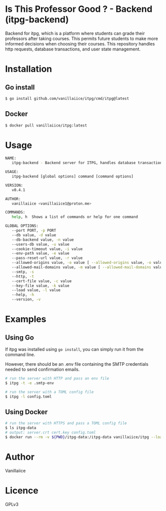 # Is This Professor Good ? - Backend (itpg-backend)

Backend for itpg, which is a platform where students can grade their professors after taking courses.
This permits future students to make more informed decisions when choosing their courses.
This repository handles http requests, database transactions, and user state management.

# Installation

## Go install

```sh
$ go install github.com/vanillaiice/itpg/cmd/itpg@latest
```

## Docker

```sh
$ docker pull vanillaiice/itpg:latest
```

# Usage

```sh
NAME:
   itpg-backend - Backend server for ITPG, handles database transactions and user state management through HTTP(S) requests.

USAGE:
   itpg-backend [global options] command [command options]

VERSION:
   v0.4.1

AUTHOR:
   vanillaiice <vanillaiice1@proton.me>

COMMANDS:
   help, h  Shows a list of commands or help for one command

GLOBAL OPTIONS:
   --port PORT, -p PORT                                                               listen on PORT (default: "443")
   --db value, -d value                                                               professors, courses and scores sqlite database (default: "itpg.db")
   --db-backend value, -n value                                                       database backend: sqlite or postgres (default: "sqlite")
   --users-db value, -u value                                                         user state management bolt database (default: "users.db")
   --cookie-timeout value, -i value                                                   cookie timeout in minutes (default: 30)
   --env-path value, -e value                                                         SMTP configuration file (default: ".env")
   --pass-reset-url value, -r value                                                   URL of the password reset web page
   --allowed-origins value, -o value [ --allowed-origins value, -o value ]            only allow specified origins to access resources
   --allowed-mail-domains value, -m value [ --allowed-mail-domains value, -m value ]  only allow specified mail domains to register
   --smtp, -s                                                                         use SMTP instead of SMTPS (default: false)
   --http, -t                                                                         use HTTP instead of HTTPS (default: false)
   --cert-file value, -c value                                                        SSL certificate file
   --key-file value, -k value                                                         SSL secret key file
   --load value, -l value                                                             load TOML config from file
   --help, -h                                                                         show help
   --version, -v                                                                      print the version
```

# Examples

## Using Go

If itpg was installed using `go install`, you can simply run it from the command line.

However, there should be an .env file containing the SMTP credentials needed to send confirmation emails.

```sh
# run the server with HTTP and pass an env file
$ itpg -t -e .smtp-env

# run the server with a TOML config file
$ itpg -l config.toml
```

## Using Docker

```sh
# run the server with HTTPS and pass a TOML config file
$ ls itpg-data
# output: server.crt cert.key config.toml
$ docker run --rm -v ${PWD}/itpg-data:/itpg-data vanillaiice/itpg --load itpg-data/config.toml
```

# Author

Vanillaiice

# Licence

GPLv3
